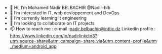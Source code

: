 - 👋 Hi, I’m Mohamed Nadir BELBACHIR @Nadir-blb 
- 👀 I’m interested in IT, web devloppement and DevOps
- 🌱 I’m currently learning it engineering
- 💞️ I’m looking to collaborate on IT projects
- 📫 How to reach me : e-mail :nadir.belbachir@inttic.dz 
                      LinkedIn profile : https://www.linkedin.com/in/nadirlinkdin3?utm_source=share&utm_campaign=share_via&utm_content=profile&utm_medium=android_app
<!---
Nadir-blb/Nadir-blb is a ✨ special ✨ repository because its `README.md` (this file) appears on your GitHub profile.
You can click the Preview link to take a look at your changes.
--->
